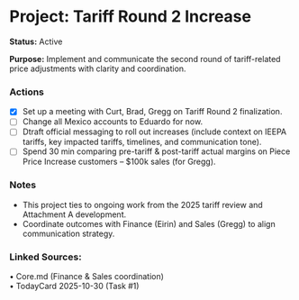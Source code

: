 # Project: Tariff Round 2 Increase
**Status:** Active

**Purpose:** Implement and communicate the second round of tariff-related price adjustments with clarity and coordination.

### Actions

- [x] Set up a meeting with Curt, Brad, Gregg on Tariff Round 2 finalization.
- [ ] Change all Mexico accounts to Eduardo for now.
- [ ] Dtraft official messaging to roll out increases (include context on IEEPA tariffs, key impacted tariffs, timelines, and communication tone).
- [ ] Spend 30 min comparing pre-tariff & post-tariff actual margins on Piece Price Increase customers – $100k sales (for Gregg).

### Notes
- This project ties to ongoing work from the 2025 tariff review and Attachment A development.
- Coordinate outcomes with Finance (Eirin) and Sales (Gregg) to align communication strategy.

### Linked Sources:
• Core.md (Finance & Sales coordination)  
• TodayCard 2025-10-30 (Task #1)